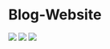 # Blog-Website

<img src="screenshot96.png">
<img src="screenshot97.png">
<img src="screenshot98.png">
